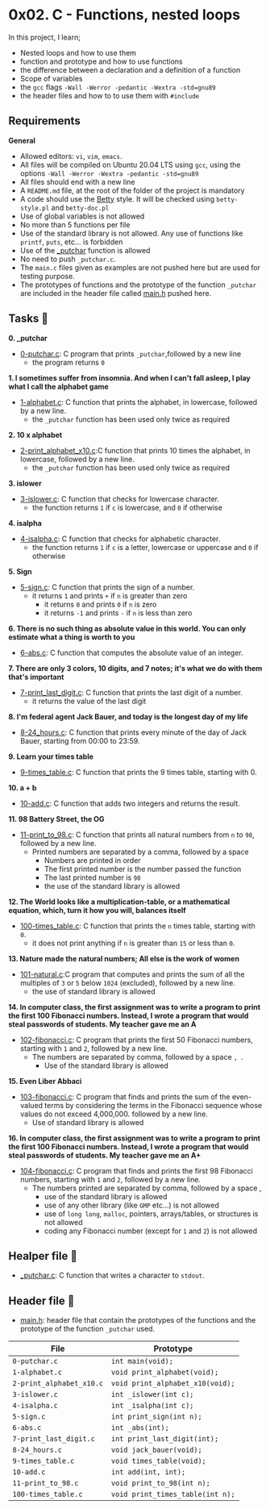 # 0x02. C - Functions, nested loops

In this project, I learn;
- Nested loops and how to use them
- function and prototype and how to use functions
- the difference between a declaration and a definition of a function
- Scope of variables
- the `gcc` flags `-Wall -Werror -pedantic -Wextra -std=gnu89`
- the header files and how to to use them with `#include`

## Requirements

**General**

- Allowed editors: `vi`, `vim`, `emacs`.
- All  files will be compiled on Ubuntu 20.04 LTS using `gcc`, using the options `-Wall -Werror -Wextra -pedantic -std=gnu89`
- All files should end with a new line
- A `README.md` file, at the root of the folder of the project is mandatory
- A code should use the [Betty](https://github.com/holbertonschool/Betty) style. It will be checked using `betty-style.pl` and `betty-doc.pl`
- Use of global variables is not allowed
- No more than 5 functions per file
- Use of the standard library is not allowed. Any use of functions like `printf`, `puts`, etc… is forbidden
- Use of the [_putchar](https://github.com/holbertonschool/_putchar.c/blob/master/_putchar.c) function is allowed
- No need to push `_putchar.c`.
- The `main.c` files given as examples are not pushed here but are used for testing purpose.
- The prototypes of functions and the prototype of the function `_putchar` are included in the header file called [main.h](./main.h) pushed here.

## Tasks :page_with_curl:

**0. _putchar**

* [0-putchar.c](./0-putchar.c): C program that prints `_putchar`,followed by a new line
  - the program returns `0`

**1. I sometimes suffer from insomnia. And when I can't fall asleep, I play what I call the alphabet game**

* [1-alphabet.c](./1-alphabet.c): C function that prints the alphabet, in lowercase, followed by a new line.
  - the `_putchar` function has been used only twice as required

**2. 10 x alphabet**

* [2-print_alphabet_x10.c](./2-print_alphabet_x10.c):C function that prints 10 times the alphabet, in lowercase, followed by a new line.
  - the `_putchar` function has been used only     twice as required

**3. islower**

* [3-islower.c](./3-islower.c): C function that checks for lowercase character.
  - the function returns `1` if `c` is lowercase, and `0` if otherwise

**4. isalpha**

* [4-isalpha.c](./4-isalpha.c): C function that checks for alphabetic character.
  - the function returns `1` if `c` is a letter, lowercase or uppercase and `0` if otherwise

**5. Sign**

* [5-sign.c](./5-sign.c): C function that prints the sign of a number.
  - it returns `1` and prints `+` if `n` is greater than zero
	- it returns `0` and prints `0` if `n` is zero
	- it returns `-1` and prints `-` if `n` is less than zero

**6. There is no such thing as absolute value in this world. You can only estimate what a thing is worth to you**

* [6-abs.c](./6-abs.c): C function that computes the absolute value of an integer.

**7. There are only 3 colors, 10 digits, and 7 notes; it's what we do with them that's important**

* [7-print_last_digit.c](./7-print_last_digit.c): C function that prints the last digit of a number.
  - it returns the value of the last digit

**8. I'm federal agent Jack Bauer, and today is the longest day of my life**

* [8-24_hours.c](./8-24_hours.c): C function that prints every minute of the day of Jack Bauer, starting from 00:00 to 23:59.

**9. Learn your times table**

* [9-times_table.c](./9-times_table.c): C function that prints the 9 times table, starting with 0.

**10. a + b**

* [10-add.c](./10-add.c): C function that adds two integers and returns the result.

**11. 98 Battery Street, the OG**

* [11-print_to_98.c](./11-print_to_98.c): C function that prints all natural numbers from `n` to `98`, followed by a new line.
  - Printed numbers are separated by a comma, followed by a space
	- Numbers are printed in order
	- The first printed number is the number passed the function
	- The last printed number is `98`
	- the use of the standard library is allowed

**12. The World looks like a multiplication-table, or a mathematical equation, which, turn it how you will, balances itself**

* [100-times_table.c](./100-times_table.c): C function that prints the `n` times table, starting with `0`.
  - it does not print anything if `n` is greater than `15` or less than `0`.

**13. Nature made the natural numbers; All else is the work of women**

* [101-natural.c](./101-natural.c):C program that computes and prints the sum of all the multiples of `3` or `5` below `1024` (excluded), followed by a new line.
  - the use of standard library is allowed

**14. In computer class, the first assignment was to write a program to print the first 100 Fibonacci numbers. Instead, I wrote a program that would steal passwords of students. My teacher gave me an A**

* [102-fibonacci.c](./102-fibonacci.c): C program that prints the first 50 Fibonacci numbers, starting with `1` and `2`, followed by a new line.
  - The numbers are separated by comma, followed by a space `, `.
	- Use of the standard library is allowed

**15. Even Liber Abbaci**

* [103-fibonacci.c](./103-fibonacci.c): C program that finds and prints the sum of the even-valued terms by considering the terms in the Fibonacci sequence whose values do not exceed 4,000,000. followed by a new line.
  - Use of standard library is allowed
	
**16. In computer class, the first assignment was to write a program to print the first 100 Fibonacci numbers. Instead, I wrote a program that would steal passwords of students. My teacher gave me an A+**

* [104-fibonacci.c](./104-fibonacci.c): C program that finds and prints the first 98 Fibonacci numbers, starting with `1` and `2`, followed by a new line.
  - The numbers printed are separated by comma, followed by a space ,
	- use of the standard library is allowed
	- use of any other library (like  `GMP` etc…) is not allowed
	- use of `long long`, `malloc`, pointers, arrays/tables, or structures is not allowed
	- coding any Fibonacci number (except for `1` and `2`) is not allowed

## Healper file :raised_hands:

* [_putchar.c](./_putchar.c): C function that writes a character to `stdout`.

## Header file :file_folder:

* [main.h](./main.h): header file that contain the prototypes of the functions and the prototype of the function `_putchar` used.

|File|Prototype|
|----|---------|
|`0-putchar.c`|`int main(void);`|
|`1-alphabet.c`|`void print_alphabet(void);`|
|`2-print_alphabet_x10.c`|`void print_alphabet_x10(void);`|
|`3-islower.c`|`int _islower(int c);`|
|`4-isalpha.c`|`int _isalpha(int c);`|
|`5-sign.c`|`int print_sign(int n);`|
|`6-abs.c`|`int _abs(int);`|
|`7-print_last_digit.c`|`int print_last_digit(int);`|
|`8-24_hours.c`|`void jack_bauer(void);`|
|`9-times_table.c`|`void times_table(void);`|
|`10-add.c`|`int add(int, int);`|
|`11-print_to_98.c`|`void print_to_98(int n);`|
|`100-times_table.c`|`void print_times_table(int n);`|
